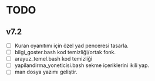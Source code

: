 TODO
====

v7.2
----

- [ ] Kuran oyanıtımı için özel yad penceresi tasarla.
- [ ] bilgi_goster.bash kod temizliği/ortak fonk.
- [ ] arayuz_temel.bash kod temizliği
- [ ] yapilandirma_yoneticisi.bash sekme içeriklerini ikili yap.
- [ ] man dosya yazımı geliştir.
